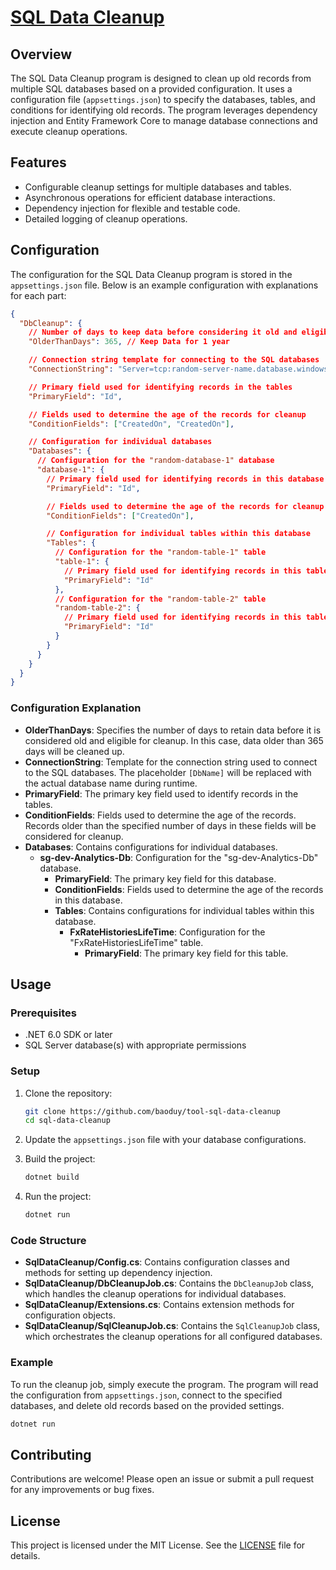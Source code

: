 
# [SQL Data Cleanup](https://drunkcoding.net/posts/tools-sql-database-cleanup/)

## Overview

The SQL Data Cleanup program is designed to clean up old records from multiple SQL databases based on a provided configuration. It uses a configuration file (`appsettings.json`) to specify the databases, tables, and conditions for identifying old records. The program leverages dependency injection and Entity Framework Core to manage database connections and execute cleanup operations.

## Features

- Configurable cleanup settings for multiple databases and tables.
- Asynchronous operations for efficient database interactions.
- Dependency injection for flexible and testable code.
- Detailed logging of cleanup operations.

## Configuration

The configuration for the SQL Data Cleanup program is stored in the `appsettings.json` file. Below is an example configuration with explanations for each part:

```json
{
  "DbCleanup": {
    // Number of days to keep data before considering it old and eligible for cleanup
    "OlderThanDays": 365, // Keep Data for 1 year

    // Connection string template for connecting to the SQL databases
    "ConnectionString": "Server=tcp:random-server-name.database.windows.net,1433;Initial Catalog=[DbName];User ID=your-username;Password=your-password;Encrypt=True;TrustServerCertificate=False;Connection Timeout=30;",

    // Primary field used for identifying records in the tables
    "PrimaryField": "Id",

    // Fields used to determine the age of the records for cleanup
    "ConditionFields": ["CreatedOn", "CreatedOn"],

    // Configuration for individual databases
    "Databases": {
      // Configuration for the "random-database-1" database
      "database-1": {
        // Primary field used for identifying records in this database
        "PrimaryField": "Id",

        // Fields used to determine the age of the records for cleanup in this database
        "ConditionFields": ["CreatedOn"],

        // Configuration for individual tables within this database
        "Tables": {
          // Configuration for the "random-table-1" table
          "table-1": {
            // Primary field used for identifying records in this table
            "PrimaryField": "Id"
          },
          // Configuration for the "random-table-2" table
          "random-table-2": {
            // Primary field used for identifying records in this table
            "PrimaryField": "Id"
          }
        }
      }
    }
  }
}
```

### Configuration Explanation

- **OlderThanDays**: Specifies the number of days to retain data before it is considered old and eligible for cleanup. In this case, data older than 365 days will be cleaned up.
- **ConnectionString**: Template for the connection string used to connect to the SQL databases. The placeholder `[DbName]` will be replaced with the actual database name during runtime.
- **PrimaryField**: The primary key field used to identify records in the tables.
- **ConditionFields**: Fields used to determine the age of the records. Records older than the specified number of days in these fields will be considered for cleanup.
- **Databases**: Contains configurations for individual databases.
  - **sg-dev-Analytics-Db**: Configuration for the "sg-dev-Analytics-Db" database.
    - **PrimaryField**: The primary key field for this database.
    - **ConditionFields**: Fields used to determine the age of the records in this database.
    - **Tables**: Contains configurations for individual tables within this database.
      - **FxRateHistoriesLifeTime**: Configuration for the "FxRateHistoriesLifeTime" table.
        - **PrimaryField**: The primary key field for this table.

## Usage

### Prerequisites

- .NET 6.0 SDK or later
- SQL Server database(s) with appropriate permissions

### Setup

1. Clone the repository:
    ```sh
    git clone https://github.com/baoduy/tool-sql-data-cleanup
    cd sql-data-cleanup
    ```

2. Update the `appsettings.json` file with your database configurations.

3. Build the project:
    ```sh
    dotnet build
    ```

4. Run the project:
    ```sh
    dotnet run
    ```

### Code Structure

- **SqlDataCleanup/Config.cs**: Contains configuration classes and methods for setting up dependency injection.
- **SqlDataCleanup/DbCleanupJob.cs**: Contains the `DbCleanupJob` class, which handles the cleanup operations for individual databases.
- **SqlDataCleanup/Extensions.cs**: Contains extension methods for configuration objects.
- **SqlDataCleanup/SqlCleanupJob.cs**: Contains the `SqlCleanupJob` class, which orchestrates the cleanup operations for all configured databases.

### Example

To run the cleanup job, simply execute the program. The program will read the configuration from `appsettings.json`, connect to the specified databases, and delete old records based on the provided settings.

```sh
dotnet run
```

## Contributing

Contributions are welcome! Please open an issue or submit a pull request for any improvements or bug fixes.

## License

This project is licensed under the MIT License. See the [LICENSE](LICENSE) file for details.
